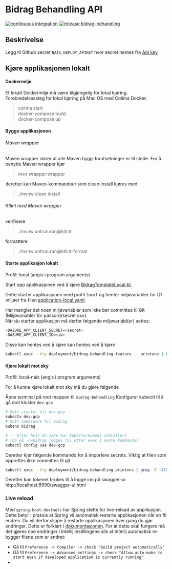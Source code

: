 # Bidrag Behandling API

[![continuous integration](https://github.com/navikt/bidrag-behandling/actions/workflows/ci.yaml/badge.svg)](https://github.com/navikt/bidrag-dialog/actions/workflows/ci.yaml)
[![release bidrag-behandling](https://github.com/navikt/bidrag-behandling/actions/workflows/release.yaml/badge.svg)](https://github.com/navikt/bidrag-dialog/actions/workflows/release.yaml)

## Beskrivelse

Legg til Github secret `NAIS_DEPLOY_APIKEY` hvor secret hentes fra [Api key](https://deploy.nais.io/apikeys)

## Kjøre applikasjonen lokalt

#### Dockermiljø
Et lokalt Dockermiljø må være tilgjengelig for lokal kjøring. Forebredelsessteg for lokal kjøring på Mac OS med Colima Docker:

> colima start \
> docker-compose build \
> docker-compose up 

#### Bygge applikasjonen

###### Maven wrapper
Maven wrapper sikrer at alle Maven bygg-forutsetninger er til stede. For å benytte Maven wrapper kjør
> mvn wrapper:wrapper

deretter kan Maven-kommandoer som clean install kjøres med
> ./mvnw clean install
 
###### Ktlint med Maven wrapper
verifisere
> ./mvnw antrun:run@ktlint

formattere
> ./mvnw antrun:run@ktlint-format

#### Starte applikasjon lokalt

Profil: local (angis i program arguments)

Start opp applikasjonen ved å kjøre [BidragTemplateLocal.kt](src/test/kotlin/no/nav/bidrag/behandling/BidragSpringAppLocal.kt).

Dette starter applikasjonen med profil `local` og henter miljøvariabler for Q1 miljøet fra filen [application-local.yaml](src/test/resources/application-local.yaml).

Her mangler det noen miljøvariabler som ikke bør committes til Git (Miljøvariabler for passord/secret osv).<br/>
Når du starter applikasjon må derfor følgende miljøvariabl(er) settes:
```bash
-DAZURE_APP_CLIENT_SECRET=<secret>
-DAZURE_APP_CLIENT_ID=<id>
```
Disse kan hentes ved å kjøre kan hentes ved å kjøre 
```bash
kubectl exec --tty deployment/bidrag-behandling-feature -- printenv | grep -e AZURE_APP_CLIENT_ID -e AZURE_APP_CLIENT_SECRET
```

#### Kjøre lokalt mot sky

Profil: local-nais (angis i program arguments)

For å kunne kjøre lokalt mot sky må du gjøre følgende

Åpne terminal på root mappen til `bidrag-behandling`
Konfigurer kubectl til å gå mot kluster `dev-gcp`
```bash
# Sett cluster til dev-gcp
kubectx dev-gcp
# Sett namespace til bidrag
kubens bidrag 

# -- Eller hvis du ikke har kubectx/kubens installert 
# (da må -n=bidrag legges til etter exec i neste kommando)
kubectl config use dev-gcp
```
Deretter kjør følgende kommando for å importere secrets. Viktig at filen som opprettes ikke committes til git

```bash
kubectl exec --tty deployment/bidrag-behandling printenv | grep -E 'AZURE_APP_CLIENT_ID|AZURE_APP_CLIENT_SECRET|TOKEN_X|AZURE_OPENID_CONFIG_TOKEN_ENDPOINT|AZURE_APP_TENANT_ID|AZURE_APP_WELL_KNOWN_URL|_URL|SCOPE' > src/test/resources/application-lokal-nais-secrets.properties
```

Deretter kan tokenet brukes til å logge inn på swagger-ui http://localhost:8990/swagger-ui.html

### Live reload
Med `spring-boot-devtools` har Spring støtte for live-reload av applikasjon. Dette betyr i praksis at Spring vil automatisk restarte applikasjonen når en fil endres. Du vil derfor slippe å restarte applikasjonen hver gang du gjør endringer. Dette er forklart i [dokumentasjonen](https://docs.spring.io/spring-boot/docs/1.5.16.RELEASE/reference/html/using-boot-devtools.html#using-boot-devtools-restart).
For at dette skal fungere må det gjøres noe endringer i Intellij instillingene slik at Intellij automatisk re-bygger filene som er endret:

* Gå til `Preference -> Compiler -> check "Build project automatically"`
* Gå til `Preference -> Advanced settings -> check "Allow auto-make to start even if developed application is currently running"`
* 